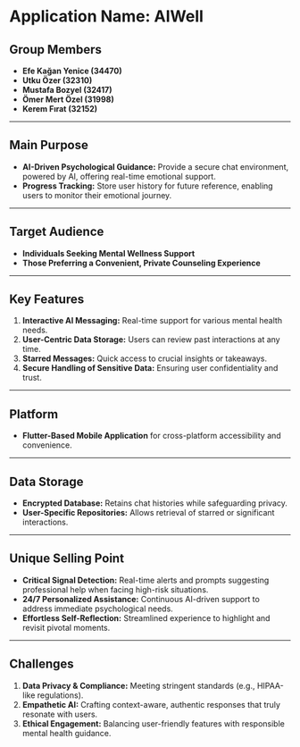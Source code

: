 # Application Name: AIWell

## Group Members

- **Efe Kağan Yenice (34470)**
- **Utku Özer (32310)**
- **Mustafa Bozyel (32417)**
- **Ömer Mert Özel (31998)**
- **Kerem Fırat (32152)**

---

## Main Purpose

- **AI-Driven Psychological Guidance:** Provide a secure chat environment, powered by AI, offering real-time emotional support.  
- **Progress Tracking:** Store user history for future reference, enabling users to monitor their emotional journey.

---

## Target Audience

- **Individuals Seeking Mental Wellness Support**  
- **Those Preferring a Convenient, Private Counseling Experience**

---

## Key Features

1. **Interactive AI Messaging:** Real-time support for various mental health needs.  
2. **User-Centric Data Storage:** Users can review past interactions at any time.  
3. **Starred Messages:** Quick access to crucial insights or takeaways.  
4. **Secure Handling of Sensitive Data:** Ensuring user confidentiality and trust.

---

## Platform

- **Flutter-Based Mobile Application** for cross-platform accessibility and convenience.

---

## Data Storage

- **Encrypted Database:** Retains chat histories while safeguarding privacy.  
- **User-Specific Repositories:** Allows retrieval of starred or significant interactions.

---

## Unique Selling Point

- **Critical Signal Detection:** Real-time alerts and prompts suggesting professional help when facing high-risk situations.  
- **24/7 Personalized Assistance:** Continuous AI-driven support to address immediate psychological needs.  
- **Effortless Self-Reflection:** Streamlined experience to highlight and revisit pivotal moments.

---

## Challenges

1. **Data Privacy & Compliance:** Meeting stringent standards (e.g., HIPAA-like regulations).  
2. **Empathetic AI:** Crafting context-aware, authentic responses that truly resonate with users.  
3. **Ethical Engagement:** Balancing user-friendly features with responsible mental health guidance.
